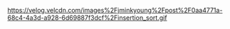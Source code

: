 


https://velog.velcdn.com/images%2Fjminkyoung%2Fpost%2F0aa4771a-68c4-4a3d-a928-6d69887f3dcf%2Finsertion_sort.gif
